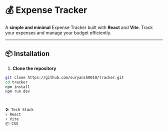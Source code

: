  # 💰 Expense Tracker 
 
A **simple and minimal** Expense Tracker built with **React** and **Vite**. Track your expenses and manage your budget efficiently.
 
---  

## 📦 Installation 
    
  
1. **Clone the repository**  
```bash
git clone https://github.com/suryansh0010/tracker.git
cd tracker
npm install
npm run dev

  
           
🛠️ Tech Stack
⚛️ React
⚡ Vite
📦 CSS
